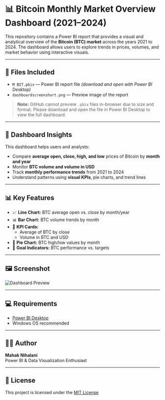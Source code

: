 # 📊 Bitcoin Monthly Market Overview Dashboard (2021–2024)

This repository contains a Power BI report that provides a visual and analytical overview of the **Bitcoin (BTC) market** across the years 2021 to 2024. The dashboard allows users to explore trends in prices, volumes, and market behavior using interactive visuals.

---

## 📁 Files Included

- `M BIT.pbix` — Power BI report file *(download and open with Power BI Desktop)*
- `dashboardscreenshort.png` — Preview image of the report

> **Note:** GitHub cannot preview `.pbix` files in-browser due to size and format. Please download and open the file in Power BI Desktop to view the full dashboard.

---

## 🧠 Dashboard Insights

This dashboard helps users and analysts:

- Compare **average open, close, high, and low** prices of Bitcoin by **month and year**
- Monitor **BTC volume and volume in USD**
- Track **monthly performance trends** from 2021 to 2024
- Understand patterns using **visual KPIs**, pie charts, and trend lines

---

## 📊 Key Features

- 📈 **Line Chart:** BTC average open vs. close by month/year  
- 📊 **Bar Chart:** BTC volume trends by month  
- 🧮 **KPI Cards:**  
  - Average of BTC by close  
  - Volume in BTC and USD  
- 📌 **Pie Chart:** BTC high/low values by month  
- 🎯 **Goal Indicators:** BTC performance vs. targets

---

## 🖼 Screenshot

![Dashboard Preview](dashboardscreenshort.png)

---

## 💻 Requirements

- [Power BI Desktop](https://powerbi.microsoft.com/desktop/)
- Windows OS recommended

---

## 🧑‍💻 Author

**Mahak Nihalani**  
Power BI & Data Visualization Enthusiast

---

## 📄 License

This project is licensed under the [MIT License](LICENSE)




